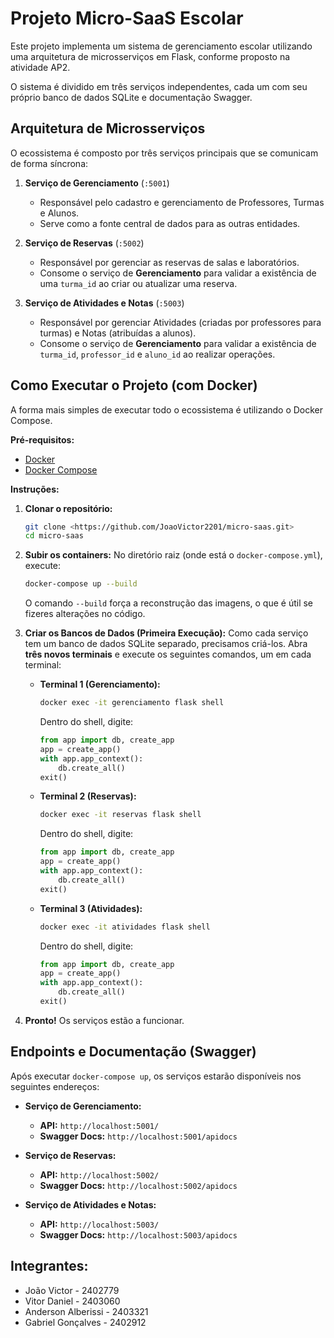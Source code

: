 # Projeto Micro-SaaS Escolar

Este projeto implementa um sistema de gerenciamento escolar utilizando uma arquitetura de microsserviços em Flask, conforme proposto na atividade AP2.

O sistema é dividido em três serviços independentes, cada um com seu próprio banco de dados SQLite e documentação Swagger.

## Arquitetura de Microsserviços

O ecossistema é composto por três serviços principais que se comunicam de forma síncrona:

1.  **Serviço de Gerenciamento** (`:5001`)
    * Responsável pelo cadastro e gerenciamento de Professores, Turmas e Alunos.
    * Serve como a fonte central de dados para as outras entidades.

2.  **Serviço de Reservas** (`:5002`)
    * Responsável por gerenciar as reservas de salas e laboratórios.
    * Consome o serviço de **Gerenciamento** para validar a existência de uma `turma_id` ao criar ou atualizar uma reserva.

3.  **Serviço de Atividades e Notas** (`:5003`)
    * Responsável por gerenciar Atividades (criadas por professores para turmas) e Notas (atribuídas a alunos).
    * Consome o serviço de **Gerenciamento** para validar a existência de `turma_id`, `professor_id` e `aluno_id` ao realizar operações.

## Como Executar o Projeto (com Docker)

A forma mais simples de executar todo o ecossistema é utilizando o Docker Compose.

**Pré-requisitos:**
* [Docker](https://docs.docker.com/get-docker/)
* [Docker Compose](https://docs.docker.com/compose/install/)

**Instruções:**

1.  **Clonar o repositório:**
    ```bash
    git clone <https://github.com/JoaoVictor2201/micro-saas.git>
    cd micro-saas
    ```

2.  **Subir os containers:**
    No diretório raiz (onde está o `docker-compose.yml`), execute:
    ```bash
    docker-compose up --build
    ```
    O comando `--build` força a reconstrução das imagens, o que é útil se fizeres alterações no código.

3.  **Criar os Bancos de Dados (Primeira Execução):**
    Como cada serviço tem um banco de dados SQLite separado, precisamos criá-los. Abra **três novos terminais** e execute os seguintes comandos, um em cada terminal:

    * **Terminal 1 (Gerenciamento):**
        ```bash
        docker exec -it gerenciamento flask shell
        ```
        Dentro do shell, digite:
        ```python
        from app import db, create_app
        app = create_app()
        with app.app_context():
            db.create_all()
        exit()
        ```

    * **Terminal 2 (Reservas):**
        ```bash
        docker exec -it reservas flask shell
        ```
        Dentro do shell, digite:
        ```python
        from app import db, create_app
        app = create_app()
        with app.app_context():
            db.create_all()
        exit()
        ```

    * **Terminal 3 (Atividades):**
        ```bash
        docker exec -it atividades flask shell
        ```
        Dentro do shell, digite:
        ```python
        from app import db, create_app
        app = create_app()
        with app.app_context():
            db.create_all()
        exit()
        ```

4.  **Pronto!** Os serviços estão a funcionar.

## Endpoints e Documentação (Swagger)

Após executar `docker-compose up`, os serviços estarão disponíveis nos seguintes endereços:

* **Serviço de Gerenciamento:**
    * **API:** `http://localhost:5001/`
    * **Swagger Docs:** `http://localhost:5001/apidocs`

* **Serviço de Reservas:**
    * **API:** `http://localhost:5002/`
    * **Swagger Docs:** `http://localhost:5002/apidocs`

* **Serviço de Atividades e Notas:**
    * **API:** `http://localhost:5003/`
    * **Swagger Docs:** `http://localhost:5003/apidocs`

 
## Integrantes:

- João Victor - 2402779
- Vitor Daniel - 2403060
- Anderson Alberissi - 2403321
- Gabriel Gonçalves - 2402912
